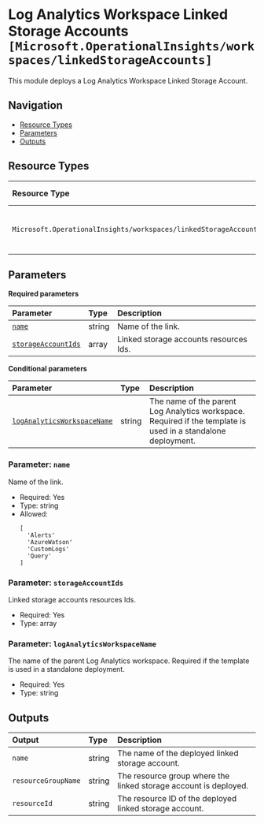 # Log Analytics Workspace Linked Storage Accounts `[Microsoft.OperationalInsights/workspaces/linkedStorageAccounts]`

This module deploys a Log Analytics Workspace Linked Storage Account.

## Navigation

- [Resource Types](#Resource-Types)
- [Parameters](#Parameters)
- [Outputs](#Outputs)

## Resource Types

| Resource Type | API Version | References |
| :-- | :-- | :-- |
| `Microsoft.OperationalInsights/workspaces/linkedStorageAccounts` | 2025-02-01 | <ul style="padding-left: 0px;"><li>[AzAdvertizer](https://www.azadvertizer.net/azresourcetypes/microsoft.operationalinsights_workspaces_linkedstorageaccounts.html)</li><li>[Template reference](https://learn.microsoft.com/en-us/azure/templates/Microsoft.OperationalInsights/2025-02-01/workspaces/linkedStorageAccounts)</li></ul> |

## Parameters

**Required parameters**

| Parameter | Type | Description |
| :-- | :-- | :-- |
| [`name`](#parameter-name) | string | Name of the link. |
| [`storageAccountIds`](#parameter-storageaccountids) | array | Linked storage accounts resources Ids. |

**Conditional parameters**

| Parameter | Type | Description |
| :-- | :-- | :-- |
| [`logAnalyticsWorkspaceName`](#parameter-loganalyticsworkspacename) | string | The name of the parent Log Analytics workspace. Required if the template is used in a standalone deployment. |

### Parameter: `name`

Name of the link.

- Required: Yes
- Type: string
- Allowed:
  ```Bicep
  [
    'Alerts'
    'AzureWatson'
    'CustomLogs'
    'Query'
  ]
  ```

### Parameter: `storageAccountIds`

Linked storage accounts resources Ids.

- Required: Yes
- Type: array

### Parameter: `logAnalyticsWorkspaceName`

The name of the parent Log Analytics workspace. Required if the template is used in a standalone deployment.

- Required: Yes
- Type: string

## Outputs

| Output | Type | Description |
| :-- | :-- | :-- |
| `name` | string | The name of the deployed linked storage account. |
| `resourceGroupName` | string | The resource group where the linked storage account is deployed. |
| `resourceId` | string | The resource ID of the deployed linked storage account. |
